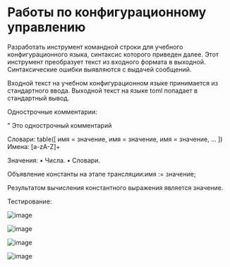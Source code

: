 # Работы по конфигурационному управлению

Разработать инструмент командной строки для учебного конфигурационного языка, синтаксис которого приведен далее. Этот инструмент преобразует текст из входного формата в выходной. Синтаксические ошибки выявляются с выдачей сообщений.

Входной текст на учебном конфигурационном языке принимается из стандартного ввода. Выходной текст на языке toml попадает в стандартный вывод.

Однострочные комментарии:

" Это однострочный комментарий

Словари:
table([
 имя = значение,
 имя = значение,
 имя = значение,
 ...
])
Имена:
[a-zA-Z]+

Значения:
• Числа.
• Словари.

Объявление константы на этапе трансляции:имя := значение;

Результатом вычисления константного выражения является значение.

Тестирование:

![image](https://github.com/user-attachments/assets/18053176-eeea-4348-84ed-6dd28a598a18)

![image](https://github.com/user-attachments/assets/3479dae6-d173-4ca4-88c0-b13b36750177)

![image](https://github.com/user-attachments/assets/167da578-26e2-497a-a775-7e953c516778)

![image](https://github.com/user-attachments/assets/0f854bd8-f3f9-4056-bacf-30b1fe88020d)


